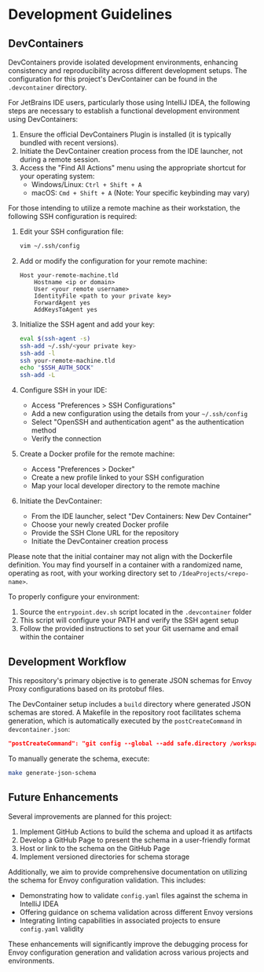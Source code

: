 # Development Guidelines

## DevContainers

DevContainers provide isolated development environments, enhancing consistency and reproducibility across different development setups. The configuration for this project's DevContainer can be found in the `.devcontainer` directory.

For JetBrains IDE users, particularly those using IntelliJ IDEA, the following steps are necessary to establish a functional development environment using DevContainers:

1. Ensure the official DevContainers Plugin is installed (it is typically bundled with recent versions).
2. Initiate the DevContainer creation process from the IDE launcher, not during a remote session.
3. Access the "Find All Actions" menu using the appropriate shortcut for your operating system:
    - Windows/Linux: `Ctrl + Shift + A`
    - macOS: `Cmd + Shift + A`
      (Note: Your specific keybinding may vary)

For those intending to utilize a remote machine as their workstation, the following SSH configuration is required:

1. Edit your SSH configuration file:
   ```bash
   vim ~/.ssh/config
   ```

2. Add or modify the configuration for your remote machine:
   ```ssh
   Host your-remote-machine.tld
       Hostname <ip or domain>
       User <your remote username>
       IdentityFile <path to your private key>
       ForwardAgent yes
       AddKeysToAgent yes
   ```

3. Initialize the SSH agent and add your key:
   ```bash
   eval $(ssh-agent -s)
   ssh-add ~/.ssh/<your private key>
   ssh-add -l
   ssh your-remote-machine.tld
   echo "$SSH_AUTH_SOCK"
   ssh-add -L
   ```

4. Configure SSH in your IDE:
    - Access "Preferences > SSH Configurations"
    - Add a new configuration using the details from your `~/.ssh/config`
    - Select "OpenSSH and authentication agent" as the authentication method
    - Verify the connection

5. Create a Docker profile for the remote machine:
    - Access "Preferences > Docker"
    - Create a new profile linked to your SSH configuration
    - Map your local developer directory to the remote machine

6. Initiate the DevContainer:
    - From the IDE launcher, select "Dev Containers: New Dev Container"
    - Choose your newly created Docker profile
    - Provide the SSH Clone URL for the repository
    - Initiate the DevContainer creation process

Please note that the initial container may not align with the Dockerfile definition. You may find yourself in a container with a randomized name, operating as root, with your working directory set to `/IdeaProjects/<repo-name>`.

To properly configure your environment:
1. Source the `entrypoint.dev.sh` script located in the `.devcontainer` folder
2. This script will configure your PATH and verify the SSH agent setup
3. Follow the provided instructions to set your Git username and email within the container

## Development Workflow

This repository's primary objective is to generate JSON schemas for Envoy Proxy configurations based on its protobuf files.

The DevContainer setup includes a `build` directory where generated JSON schemas are stored. A Makefile in the repository root facilitates schema generation, which is automatically executed by the `postCreateCommand` in `devcontainer.json`:

```json
"postCreateCommand": "git config --global --add safe.directory /workspaces/envoy-config-schema && make install-deps && make generate-json-schema",
```

To manually generate the schema, execute:

```bash
make generate-json-schema
```

## Future Enhancements

Several improvements are planned for this project:

1. Implement GitHub Actions to build the schema and upload it as artifacts
2. Develop a GitHub Page to present the schema in a user-friendly format
3. Host or link to the schema on the GitHub Page
4. Implement versioned directories for schema storage

Additionally, we aim to provide comprehensive documentation on utilizing the schema for Envoy configuration validation. This includes:

- Demonstrating how to validate `config.yaml` files against the schema in IntelliJ IDEA
- Offering guidance on schema validation across different Envoy versions
- Integrating linting capabilities in associated projects to ensure `config.yaml` validity

These enhancements will significantly improve the debugging process for Envoy configuration generation and validation across various projects and environments.